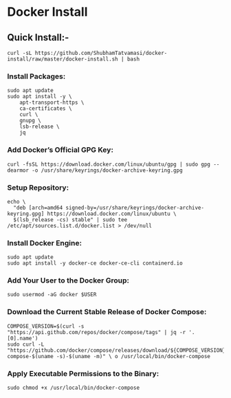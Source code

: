 # Docker Install

## Quick Install:-
```
curl -sL https://github.com/ShubhamTatvamasi/docker-install/raw/master/docker-install.sh | bash
```
### Install Packages:
```
sudo apt update
sudo apt install -y \
    apt-transport-https \
    ca-certificates \
    curl \
    gnupg \
    lsb-release \
    jq
```
### Add Docker’s Official GPG Key:
```
curl -fsSL https://download.docker.com/linux/ubuntu/gpg | sudo gpg --dearmor -o /usr/share/keyrings/docker-archive-keyring.gpg
```
### Setup Repository:
```
echo \
  "deb [arch=amd64 signed-by=/usr/share/keyrings/docker-archive-keyring.gpg] https://download.docker.com/linux/ubuntu \
  $(lsb_release -cs) stable" | sudo tee /etc/apt/sources.list.d/docker.list > /dev/null
```
### Install Docker Engine:
```
sudo apt update
sudo apt install -y docker-ce docker-ce-cli containerd.io
```
### Add Your User to the Docker Group:
```
sudo usermod -aG docker $USER
```
### Download the Current Stable Release of Docker Compose:
```
COMPOSE_VERSION=$(curl -s "https://api.github.com/repos/docker/compose/tags" | jq -r '.[0].name')
sudo curl -L "https://github.com/docker/compose/releases/download/${COMPOSE_VERSION}/docker-compose-$(uname -s)-$(uname -m)" \ o /usr/local/bin/docker-compose
```
### Apply Executable Permissions to the Binary:
```
sudo chmod +x /usr/local/bin/docker-compose
```

